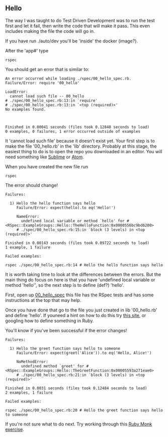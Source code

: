 ## Hello

The way I was taught to do Test Driven Development was to run the test first and let it fail,
then write the code that will make it pass. This even includes making the file the code will go in.

If you have run ./auto/dev you'll be 'inside' the docker (image?).

After the 'app#' type

```
rspec
```

You should get an error that is similar to:

```
An error occurred while loading ./spec/00_hello_spec.rb.
Failure/Error: require '00_hello'

LoadError:
  cannot load such file -- 00_hello
# ./spec/00_hello_spec.rb:13:in `require'
# ./spec/00_hello_spec.rb:13:in `<top (required)>'
No examples found.



Finished in 0.00041 seconds (files took 0.12848 seconds to load)
0 examples, 0 failures, 1 error occurred outside of examples
```

It 'cannot load such file' because it doesn't exist yet. Your first step is to
make the file '00_hello.rb' in the 'lib' directory. Probably at this stage, the easiest thing
to do is to open the repo you downloaded in an editor. You will need something like
[Sublime](https://www.sublimetext.com/3) or [Atom](https://atom.io/).

When you have created the new file run

```
rspec
```

The error should change!

```
Failures:

  1) Hello the hello function says hello
     Failure/Error: expect(hello).to eq('Hello!')

     NameError:
       undefined local variable or method `hello' for #<RSpec::ExampleGroups::Hello::TheHelloFunction:0x0000556bc9bd6200>
     # ./spec/00_hello_spec.rb:15:in `block (3 levels) in <top (required)>'

Finished in 0.00143 seconds (files took 0.09722 seconds to load)
1 example, 1 failure

Failed examples:

rspec ./spec/00_hello_spec.rb:14 # Hello the hello function says hello
```

It is worth taking time to look at the differences between the errors. But the main
thing do focus on here is that you have 'undefined local variable or method 'hello'',
so the next step is to define (def?) 'hello'.

First, open up [00_hello_spec](~/spec/00_hello_spec.rb) this file has the RSpec tests
and has some instructions at the top that may help.

Once you have done that go to the file you just created in lib '00_hello.rb' and
define 'hello'. If youneed a hint on how to do this try [this site](http://ruby-for-beginners.rubymonstas.org/writing_methods/definition.html),
or googling how to define something in Ruby.

You'll know if you've been successful if the error changes!

```
Failures:

  1) Hello the greet function says hello to someone
     Failure/Error: expect(greet('Alice')).to eq('Hello, Alice!')

     NoMethodError:
       undefined method `greet' for #<RSpec::ExampleGroups::Hello::TheGreetFunction:0x00005593a271eae0>
     # ./spec/00_hello_spec.rb:21:in `block (3 levels) in <top (required)>'

Finished in 0.0031 seconds (files took 0.12484 seconds to load)
2 examples, 1 failure

Failed examples:

rspec ./spec/00_hello_spec.rb:20 # Hello the greet function says hello to someone

```
If you're not sure what to do next. Try working through this [Ruby Monk exercise](https://rubymonk.com/learning/books/1-ruby-primer/chapters/19-ruby-methods/lessons/69-new-lesson).
